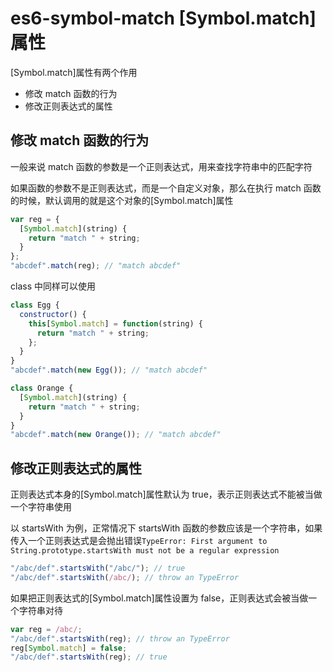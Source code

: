 # es6-symbol-match [Symbol.match] 属性

[Symbol.match]属性有两个作用

- 修改 match 函数的行为
- 修改正则表达式的属性

## 修改 match 函数的行为

一般来说 match 函数的参数是一个正则表达式，用来查找字符串中的匹配字符

如果函数的参数不是正则表达式，而是一个自定义对象，那么在执行 match 函数的时候，默认调用的就是这个对象的[Symbol.match]属性

```js
var reg = {
  [Symbol.match](string) {
    return "match " + string;
  }
};
"abcdef".match(reg); // "match abcdef"
```

class 中同样可以使用

```js
class Egg {
  constructor() {
    this[Symbol.match] = function(string) {
      return "match " + string;
    };
  }
}
"abcdef".match(new Egg()); // "match abcdef"

class Orange {
  [Symbol.match](string) {
    return "match " + string;
  }
}
"abcdef".match(new Orange()); // "match abcdef"
```

## 修改正则表达式的属性

正则表达式本身的[Symbol.match]属性默认为 true，表示正则表达式不能被当做一个字符串使用

以 startsWith 为例，正常情况下 startsWith 函数的参数应该是一个字符串，如果传入一个正则表达式是会抛出错误`TypeError: First argument to String.prototype.startsWith must not be a regular expression`

```js
"/abc/def".startsWith("/abc/"); // true
"/abc/def".startsWith(/abc/); // throw an TypeError
```

如果把正则表达式的[Symbol.match]属性设置为 false，正则表达式会被当做一个字符串对待

```js
var reg = /abc/;
"/abc/def".startsWith(reg); // throw an TypeError
reg[Symbol.match] = false;
"/abc/def".startsWith(reg); // true
```
